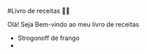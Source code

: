 #Livro de receitas :man_cook:

Olá! Seja Bem-vindo ao meu livro de receitas

- Strogonoff de frango
- 

